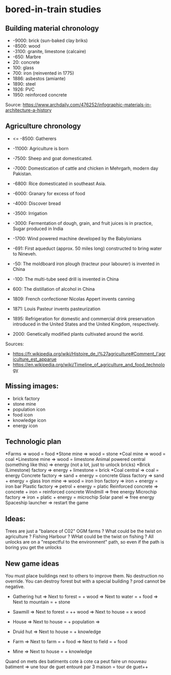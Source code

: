 # bored-in-train studies

## Building material chronology

- -9000: brick (sun-baked clay briks)
- -8500: wood
- -3100: granite, limestone (calcaire)
- -650: Marbre
- 20: concrete
- 100: glass
- 700: iron (reinvented in 1775)
- 1886: asbestos (amiante)
- 1890: steel
- 1926: PVC
- 1950: reinforced concrete

Source: https://www.archdaily.com/476252/infographic-materials-in-architecture-a-history

## Agriculture chronology

- <= -8500: Gatherers
- -11000: Agriculture is born
- -7500: Sheep and goat domesticated.
- -7000: Domestication of cattle and chicken in Mehrgarh, modern day Pakistan.
- -6800: Rice domesticated in southeast Asia.
- -6000: Granary for excess of food

- -4000: Discover bread
- -3500: Irrigation
- -3000: Fermentation of dough, grain, and fruit juices is in practice, Sugar produced in India
- -1700: Wind powered machine developed by the Babylonians
- -691: First aqueduct (approx. 50 miles long) constructed to bring water to Nineveh.
- -50: The moldboard iron plough (tracteur pour labourer) is invented in China
- -100: The multi-tube seed drill is invented in China
- 600: The distillation of alcohol in China
- 1809: French confectioner Nicolas Appert invents canning
- 1871: Louis Pasteur invents pasteurization
- 1895: Refrigeration for domestic and commercial drink preservation introduced in the United States and the United Kingdom, respectively.
- 2000: Genetically modified plants cultivated around the world.

Sources:

- https://fr.wikipedia.org/wiki/Histoire_de_l%27agriculture#Comment_l'agriculture_est_apparue
- https://en.wikipedia.org/wiki/Timeline_of_agriculture_and_food_technology

## Missing images:

- brick factory
- stone mine
- population icon
- food icon
- knowledge icon
- energy icon

## Technologic plan

*Farms => wood = food
*Stone mine => wood = stone
*Coal mine => wood = coal
*Linestone mine => wood = limestone
Animal powered central (something like this) => energy (not a lot, just to unlock bricks)
*Brick (Limestone) factory => energy + limestone = brick
*Coal central => coal = energy
Concrete factory => sand + energy = concrete
Glass factory => sand + energy = glass
Iron mine => wood = iron
Iron factory => iron + energy = iron bar
Plastic factory => petrol + energy = platic
Reinforced concrete => concrete + iron = reinforced concrete
Windmill => free energy
Microchip factory => iron + platic + energy = microchip
Solar panel => free energy
Spaceship launcher => restart the game

## Ideas:

Trees are just a "balance of C02"
OGM farms ? What could be the twist on agriculture ?
Fishing Harbour ? WHat could be the twist on fishing ?
All unlocks are on a "respectful to the environment" path, so even if the path is boring you get the unlocks

## New game ideas

You must place buildings next to others to improve them. No destruction no override. You can destroy forest but with a special building ?
prod cannot be negative.

- Gathering hut
  => Next to forest = + wood
  => Next to water = + food
  => Next to mountain = + stone
- Sawmill
  => Next to forest = ++ wood
  => Next to house = x wood
- House
  => Next to house = + population
  =>

- Druid hut
  => Next to house = + knowledge

- Farm
  => Next to farm = + food
  => Next to field = + food
- Mine
  => Next to house = + knowledge

Quand on mets des batiments cote à cote ca peut faire un nouveau batiment
=> une tour de guet entouré par 3 maison = tour de guet++
